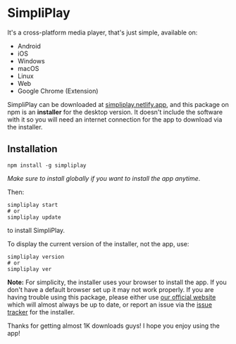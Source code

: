 # SimpliPlay
It's a cross-platform media player, that's just simple, available on:

- Android
- iOS
- Windows
- macOS
- Linux
- Web
- Google Chrome (Extension)

SimpliPlay can be downloaded at [simpliplay.netlify.app](https://simpliplay.netlify.app/), and this package on npm is an 
**installer** for the desktop version. It doesn't include the software with it so you will need an internet connection for the app to download via the installer.

## Installation
```shell
npm install -g simpliplay
```
*Make sure to install globally if you want to install the app anytime*.

Then:
```shell
simpliplay start
# or
simpliplay update
```
to install SimpliPlay.

To display the current version of the installer, not the app, use:
```shell
simpliplay version
# or
simpliplay ver
```
**Note:** For simplicity, the installer uses your browser to install the app. If you don't have a default browser set up it may not work properly. If you are having trouble using this package, please either use [our official website](https://simpliplay.netlify.app/#download-options) which will almost always be up to date, or report an issue via the [issue tracker](https://github.com/A-Star100/simpliplay-npm/issues) for the installer.

Thanks for getting almost 1K downloads guys! I hope you enjoy using the app!
